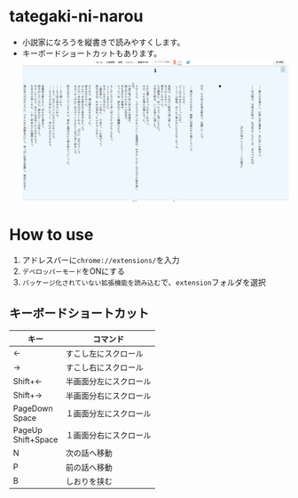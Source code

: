 # tategaki-ni-narou
* 小説家になろうを縦書きで読みやすくします。
* キーボードショートカットもあります。
![画面キャプチャ](Capture.png)

# How to use
1. アドレスバーに`chrome://extensions/`を入力
2. `デベロッパーモード`をONにする
3. `パッケージ化されていない拡張機能を読み込む`で、`extension`フォルダを選択

## キーボードショートカット
| キー | コマンド |
|--|--|
| ← | すこし左にスクロール |
| → | すこし右にスクロール |
| Shift+← | 半画面分左にスクロール |
| Shift+→ | 半画面分右にスクロール |
| PageDown<br>Space | １画面分左にスクロール |
| PageUp<br>Shift+Space | １画面分右にスクロール |
| N | 次の話へ移動 |
| P | 前の話へ移動 |
| B | しおりを挟む |